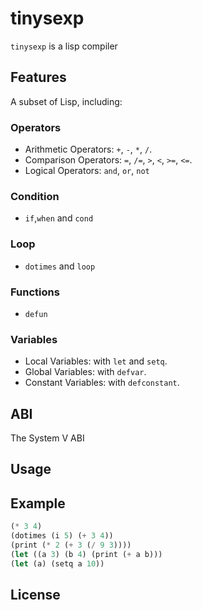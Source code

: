 # tinysexp
`tinysexp` is a lisp  compiler
## Features
A subset of Lisp, including:
### Operators
- Arithmetic Operators: `+`, `-`, `*`, `/`.
- Comparison Operators: `=`, `/=`, `>`, `<`, `>=`, `<=`.
- Logical Operators: `and`, `or`, `not`
### Condition
- `if`,`when` and `cond`
### Loop
- `dotimes` and `loop`
### Functions
- `defun`
### Variables
- Local Variables: with `let` and `setq`.
- Global Variables: with `defvar`.
- Constant Variables: with `defconstant`.
## ABI
The System V ABI
## Usage

## Example
```scheme
(* 3 4)
(dotimes (i 5) (+ 3 4))
(print (* 2 (+ 3 (/ 9 3))))
(let ((a 3) (b 4) (print (+ a b)))
(let (a) (setq a 10))

```

## License
